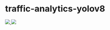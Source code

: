 # traffic-analytics-yolov8

<a href="https://universe.roboflow.com/car-detection-smznf/highway-cars-object-detection">
    <img src="https://app.roboflow.com/images/download-dataset-badge.svg"></img>
</a>

<a href="https://universe.roboflow.com/car-detection-smznf/highway-cars-object-detection/model/">
    <img src="https://app.roboflow.com/images/try-model-badge.svg"></img>
</a>
